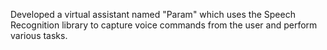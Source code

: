 Developed a virtual assistant named "Param" which uses the Speech Recognition library to capture voice commands from the user and perform various tasks. 
